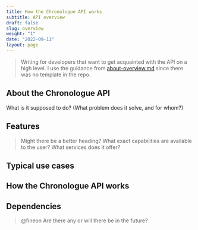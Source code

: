 ```yaml
---
title: How the Chronologue API works
subtitle: API overview
draft: false
slug: overview
weight: "1"
date: "2022-09-11"
layout: page
---
```

> Writing for developers that want to get acquainted with the API on a high level. I use the guidance from [about-overview.md](https://github.com/thegooddocsproject/templates/blob/dev/api-overview/about-overview.md) since there was no template in the repo. 

## About the Chronologue API
What is it supposed to do? (What problem does it solve, and for whom?)

## Features 
> Might there be a better heading?
What exact capabilities are available to the user? What services does it offer?

## Typical use cases
## How the Chronologue API works

## Dependencies
> @fineon Are there any or will there be in the future? 